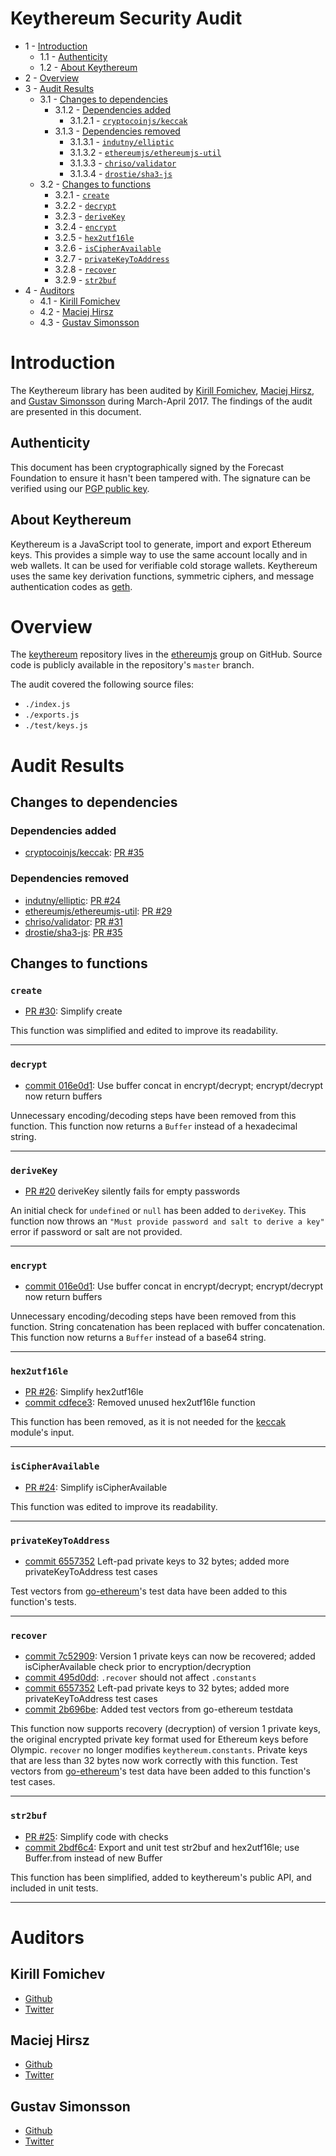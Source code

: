 # Keythereum Security Audit<a id="heading-0"/>

* 1 - [Introduction](#heading-1)
    * 1.1 - [Authenticity](#heading-1.1)
    * 1.2 - [About Keythereum](#heading-1.2)
* 2 - [Overview](#heading-2)
* 3 - [Audit Results](#heading-3)
	* 3.1 - [Changes to dependencies](#heading-3.1)
        * 3.1.2 - [Dependencies added](#heading-3.1.2)
            * 3.1.2.1 - [`cryptocoinjs/keccak`](#heading-3.1.2.1)
        * 3.1.3 - [Dependencies removed](#heading-3.1.3)
            * 3.1.3.1 - [`indutny/elliptic`](#heading-3.1.3.1)
            * 3.1.3.2 - [`ethereumjs/ethereumjs-util`](#heading-3.1.3.2)
            * 3.1.3.3 - [`chriso/validator`](#heading-3.1.3.3)
            * 3.1.3.4 - [`drostie/sha3-js`](#heading-3.1.3.4)
    * 3.2 - [Changes to functions](#heading-3.2)
        * 3.2.1 - [`create`](#heading-3.2.1)
        * 3.2.2 - [`decrypt`](#heading-3.2.2)
        * 3.2.3 - [`deriveKey`](#heading-3.2.3)
        * 3.2.4 - [`encrypt`](#heading-3.2.4)
        * 3.2.5 - [`hex2utf16le`](#heading-3.2.5)
        * 3.2.6 - [`isCipherAvailable`](#heading-3.2.6)
        * 3.2.7 - [`privateKeyToAddress`](#heading-3.2.7)
        * 3.2.8 - [`recover`](#heading-3.2.8)
        * 3.2.9 - [`str2buf`](#heading-3.2.9)
* 4 - [Auditors](#heading-4)
    * 4.1 - [Kirill Fomichev](#heading-4.1)
    * 4.2 - [Maciej Hirsz](#heading-4.2)
    * 4.3 - [Gustav Simonsson](#heading-4.3)


# <a id="heading-1"/> Introduction

The Keythereum library has been audited by [Kirill Fomichev](https://github.com/fanatid), [Maciej Hirsz](https://github.com/maciejhirsz), and [Gustav Simonsson](https://github.com/gustav-simonsson) during March-April 2017. The findings of the audit are presented in this document.

## <a id="heading-1.1"/> Authenticity

This document has been cryptographically signed by the Forecast Foundation to ensure it hasn't been tampered with. The signature can be verified using our [PGP public key](https://augur.net/pgp.txt).

## <a id="heading-1.2"/> About Keythereum

Keythereum is a JavaScript tool to generate, import and export Ethereum keys.  This provides a simple way to use the same account locally and in web wallets.  It can be used for verifiable cold storage wallets.  Keythereum uses the same key derivation functions, symmetric ciphers, and message authentication codes as [geth](https://github.com/ethereum/go-ethereum).

# <a id="heading-2"/> Overview

The [keythereum](https://github.com/ethereumjs/keythereum) repository lives in the [ethereumjs](https://github.com/ethereumjs) group on GitHub.  Source code is publicly available in the repository's `master` branch.

The audit covered the following source files:

- `./index.js`
- `./exports.js`
- `./test/keys.js`

# <a id="heading-3"/> Audit Results

## <a id="heading-3.1"/> Changes to dependencies

### <a id="heading-3.1.2"/> Dependencies added

- <a id="heading-3.1.2.1"/> [cryptocoinjs/keccak](https://github.com/cryptocoinjs/keccak): [PR #35](https://github.com/ethereumjs/keythereum/pull/35)

### <a id="heading-3.1.3"/> Dependencies removed

- <a id="heading-3.1.3.1"/> [indutny/elliptic](https://github.com/indutny/elliptic): [PR #24](https://github.com/ethereumjs/keythereum/pull/24)
- <a id="heading-3.1.3.2"/> [ethereumjs/ethereumjs-util](https://github.com/ethereumjs/ethereumjs-util): [PR #29](https://github.com/ethereumjs/keythereum/pull/29)
- <a id="heading-3.1.3.3"/> [chriso/validator](https://github.com/chriso/validator.js): [PR #31](https://github.com/ethereumjs/keythereum/pull/31)
- <a id="heading-3.1.3.4"/> [drostie/sha3-js](https://github.com/drostie/sha3-js): [PR #35](https://github.com/ethereumjs/keythereum/pull/35)

## <a id="heading-3.2"/> Changes to functions

### <a id="heading-3.2.1"/> `create`

- [PR #30](https://github.com/ethereumjs/keythereum/pull/30): Simplify create

This function was simplified and edited to improve its readability.

--------------------------------------------------

### <a id="heading-3.2.2"/> `decrypt`

- [commit 016e0d1](https://github.com/ethereumjs/keythereum/commit/016e0d12da24af53063b8688bc6621a3413b8807): Use buffer concat in encrypt/decrypt; encrypt/decrypt now return buffers

Unnecessary encoding/decoding steps have been removed from this function.  This function now returns a `Buffer` instead of a hexadecimal string.

--------------------------------------------------

### <a id="heading-3.2.3"/> `deriveKey`

- [PR #20](https://github.com/ethereumjs/keythereum/issues/20) deriveKey silently fails for empty passwords

An initial check for `undefined` or `null` has been added to `deriveKey`.  This function now throws an `"Must provide password and salt to derive a key"` error if password or salt are not provided.

--------------------------------------------------

### <a id="heading-3.2.4"/> `encrypt`

- [commit 016e0d1](https://github.com/ethereumjs/keythereum/commit/016e0d12da24af53063b8688bc6621a3413b8807): Use buffer concat in encrypt/decrypt; encrypt/decrypt now return buffers

Unnecessary encoding/decoding steps have been removed from this function.  String concatenation has been replaced with buffer concatenation.  This function now returns a `Buffer` instead of a base64 string.

--------------------------------------------------

### <a id="heading-3.2.5"/> `hex2utf16le`

- [PR #26](https://github.com/ethereumjs/keythereum/pull/26): Simplify hex2utf16le
- [commit cdfece3](https://github.com/ethereumjs/keythereum/commit/cdfece32c721c10334b5e6bce3c88149a6eaeafb): Removed unused hex2utf16le function

This function has been removed, as it is not needed for the [keccak](https://github.com/cryptocoinjs/keccak) module's input.

--------------------------------------------------

### <a id="heading-3.2.6"/> `isCipherAvailable`

- [PR #24](https://github.com/ethereumjs/keythereum/pull/28): Simplify isCipherAvailable

This function was edited to improve its readability.

--------------------------------------------------

### <a id="heading-3.2.7"/> `privateKeyToAddress`

- [commit 6557352](https://github.com/ethereumjs/keythereum/commit/65573528e55860d6e1f0f1729d0a75cd93cfe477) Left-pad private keys to 32 bytes; added more privateKeyToAddress test cases

Test vectors from [go-ethereum](https://github.com/ethereum/go-ethereum)'s test data have been added to this function's tests.

--------------------------------------------------

### <a id="heading-3.2.8"/> `recover`

- [commit 7c52909](https://github.com/ethereumjs/keythereum/commit/7c52909aca9a6a913a06c461dbe740284507cd6e): Version 1 private keys can now be recovered; added isCipherAvailable check prior to encryption/decryption
- [commit 495d0dd](https://github.com/ethereumjs/keythereum/commit/495d0ddaeacfd00232342aa91459a414e7fb638c): `.recover` should not affect `.constants`
- [commit 6557352](https://github.com/ethereumjs/keythereum/commit/65573528e55860d6e1f0f1729d0a75cd93cfe477) Left-pad private keys to 32 bytes; added more privateKeyToAddress test cases
- [commit 2b696be](https://github.com/ethereumjs/keythereum/commit/2b696bed35d4dbbce3470879ed3d7652fac6d2f0): Added test vectors from go-ethereum testdata

This function now supports recovery (decryption) of version 1 private keys, the original encrypted private key format used for Ethereum keys before Olympic.  `recover` no longer modifies `keythereum.constants`.  Private keys that are less than 32 bytes now work correctly with this function.  Test vectors from [go-ethereum](https://github.com/ethereum/go-ethereum)'s test data have been added to this function's test cases.

--------------------------------------------------

### <a id="heading-3.2.9"/> `str2buf`

- [PR #25](https://github.com/ethereumjs/keythereum/pull/25): Simplify code with checks
- [commit 2bdf6c4](https://github.com/ethereumjs/keythereum/commit/2bdf6c433b92a5bc77e334c085bf0ed388ab6e4f): Export and unit test str2buf and hex2utf16le; use Buffer.from instead of new Buffer

This function has been simplified, added to keythereum's public API, and included in unit tests.

--------------------------------------------------

# <a id="heading-4"/> Auditors

## <a id="heading-4.4"/> Kirill Fomichev

* [Github](https://github.com/fanatid)
* [Twitter](https://twitter.com/_fanatid)

## <a id="heading-4.3"/> Maciej Hirsz

* [Github](https://github.com/maciejhirsz)
* [Twitter](https://twitter.com/maciejhirsz)

## <a id="heading-4.1"/> Gustav Simonsson

* [Github](https://github.com/Gustav-Simonsson)
* [Twitter](https://twitter.com/classygustav)
